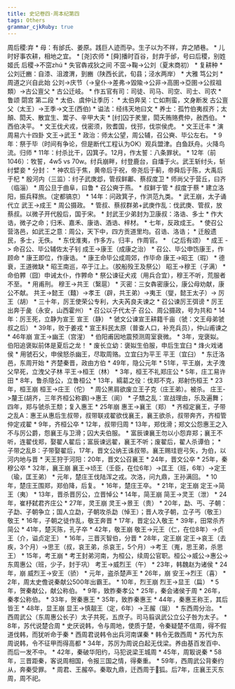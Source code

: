 ```yaml
---
title: 史记卷四·周本纪第四
tags: Others
grammar_cjkRuby: true
---
```


周后稷:弃
    * 母：有邰氏、姜原。践巨人迹而孕。生子以为不祥，弃之陋巷。
    * 儿时好事农耕，相地之宜。
    * [尧]农师
    * [舜]播时百谷，封弃于邰，号曰后稷，别姓姬氏
后稷->不窋zhú
    * 失官犇戎狄之间
不窋->鞠->公刘（夏末商初）
    * 复耕种
    * 公刘迁豳：自漆、沮渡渭，到豳（陕西长武，旬县；泾水两岸）
    * 大雅 笃公刘
    * 周道之兴自此始
公刘->庆节（->皇仆->差弗->毀隃->公非->高圉->亞圉->公叔祖類）->古公亶父
    * 古公迁岐。
    * 作五官有司：司徒、司马、司空、司士、司农
    * 鲁颂 閟宫 第二段
    * 太伯、虞仲让季历：
        * 太伯奔吴：亡如荆蛮，文身断发
古公亶父（太王）->王季->文王(西伯)
    * 谥法：经纬天地曰文
    * 养士：孤竹伯夷叔齐；太顛、閎夭、散宜生、鬻子、辛甲大夫
    * [纣]囚于羑里，閎夭贿赂费仲，赦西伯。
    * 西伯决平。
    * 文王伐犬戎，伐密须，败耆国，伐邘，伐崇侯虎。
    * 文王迁丰
    * 演周易六十四卦
文王->武王
    * 政治：师太公望，周公辅，召公奭、毕公左右。
    * 9年：祭于毕（时间有争论，但是断代工程认为OK）观兵盟津。白鱼跃舟。火降鸟流。归师
    * 11年：纣杀比干，囚箕子。12月，作太誓：八条罪状。
    * 12年（前1046）：牧誓，4w5 vs 70w。纣兵崩畔，纣登鹿台，自燔于火。武王斩纣头，斩纣嬖妾
    * 分封：
        * 神农后于焦，黄帝后于祝，帝尧后于蓟，帝舜后于陈，大禹后于杞
        * 殷河内（三监）：纣子武庚邶，管叔鲜鄘、蔡叔度卫
        * 师尚父于营丘，曰齐（临淄）
        * 周公旦于曲阜，曰鲁
        * 召公奭于燕。
        * 叔鲜于管
        * 叔度于蔡
    * 建立洛阳，振兵释旅。（定都镐京）
    * 14年：问政箕子，作洪范九类。
    * 武王崩，太子诵代立
武王->成王
    * 周公摄政。
    * 管叔、蔡叔群弟+武庚作乱：伐武庚、管叔，放蔡叔。以微子开代殷后，国于宋。
    * 封武王少弟封为卫康叔：洛诰、多士
    * 作大诰，微子之命；归禾、嘉禾、康诰、酒诰、梓材。
    * 七年，反政成王。
    * 使召公营洛邑，如武王之意：周公，天下中，四方贡道里均。召诰、洛诰；
    * 迁殷遗民，多士，无佚。
    * 东伐淮夷，作多方。归丰，作周官。
    * （之后有颂）
    * 成王 -> 命召公、毕公辅佐太子钊
成王->康王（成康之治）
    * 召公、毕公申饬康王，作顾命
    * 康王即位，作康诰。
    * 康王命毕公成周郊，作毕命
康王->昭王（瑕）
    * 德衰，王道微缺
    * 昭王南巡，卒于江上。（胶船殁王及祭公）
昭王->穆王（子满）
    * 命伯臩（囧）申诫太仆，作臩命
    * 祭公谏征犬戎（用兵合宜），穆王不听，荒服者不至。
    * 用甫刑。
穆王->共王（繄扈）
    * 灭密：三女犇密康公，康公母劝献，康公不献。
共王->懿王（囏）->孝王（辟，共王弟）->夷王（燮，懿王太子）-> 厉王（胡）
    * 三十年，厉王使荣公专利，大夫芮良夫谏之
    * 召公谏厉王弭谤
    * 厉王出奔于彘（永安，山西霍州）
    * 召公以子代太子
召公、周公摄政，号为共和
    * 14年：厉王死，立静为宣王
宣王（静）
    * 虢文公谏宣王耕籍千亩（虢：文王母弟虢叔之后）
    * 39年，败于姜戎
    * 宣王料民太原（普查人口，补充兵员），仲山甫谏之
    * 46年崩
宣王->幽王（宫湦）
    * 伯阳甫因地震预测周室衰微。
    * 3年，宠褒姒。伯阳追褒姒前体是夏后之龙！
    * 废长立幼：褒姒生伯服，申后生宜臼
    * 烽火戏诸侯
    * 用虢石父，申侯怒杀幽王，尽取周赂。立宜臼为平王
平王（宜臼）
    * 东迁洛邑，东周开始
    * 齐楚秦晋，政由方伯
    * 49年，隐公元年
    * 51年，平王崩，太子洩父早死，立洩父子林
平王->桓王（林）
    * 3年，桓王不礼郑庄公
    * 5年，庄工易许田
    * 8年，鲁杀隐公，立鲁桓公
    * 13年，繻葛之役：伐郑不克，郑射伤桓王
    * 23年，桓王崩
桓王->庄王（佗）
    * 周公黑肩欲废立王子克（庄王弟）。被杀。
庄王->釐王(胡齐，三年齐桓公称霸)->惠王（阆）
    * 子穨之乱：宣战理由，乐及遍舞；四年，郑与虢杀王颓；复入惠王
    * 25年崩
惠王->襄王（郑）
    * 齐桓定襄王，子带之乱A：惠王从惠后生叔带，叔带联戎翟欲伐襄王，襄王欲杀，叔带奔齐，齐桓管仲定戎翟
    * 9年，齐桓公卒
    * 12年，叔带归周
    * 13年，郑伐滑；郑文公怨惠王之入不与厉公爵，怨襄王与卫滑；囚大夫伯服。
    * 富辰谏襄王勿以小怨弃郑；襄王不听，连翟伐郑，娶翟人翟后；富辰谏远翟，襄王不听；废翟后，翟人杀谭伯；
    * 子带之乱B：子带娶翟后，17年，晋文公纳王诛叔带。襄王赐珪鬯弓矢，为伯，以河内地与晋
    * 天王狩于河阳：20年，晋文公召襄王
    * 24年，晋文公卒
    * 25年，秦穆公卒
    * 32年，襄王崩
襄王->顷王（壬臣，在位6年）->匡王（班，6年）->定王（瑜，匡王弟）
    * 元年，楚庄王伐陆浑之戎。次洛，问九鼎，王孙满回。
    * 10年，楚庄王围郑，郑伯降，后复。
    * 16年，楚庄王卒。
    * 21年，定王崩
定王->简王（夷）
    * 13年，晋杀晋厉公，立晋悼公
    * 14年，简王崩
简王->灵王（泄）
    * 24年，崔杼弑君齐庄公
    * 27年，灵王崩
灵王->景王（贵）
    * 20年，勐、丐、子朝：子勐、子朝争立；国人立勐，子朝攻杀勐（悼王）；晋人攻子朝，立子丐（敬王）
敬王
    * 16年，子朝之徒作乱，敬王奔晋
    * 17年，晋定公入敬王
    * 39年，田常杀齐简公
    * 41年，楚灭陈，孔子卒
    * 42年，敬王崩
敬王->元王（仁，在位8年）->贞王（介，谥贞定王）
    * 16年，三晋灭智伯，分晋
    * 28年，定王崩
定王->哀王（去疾，3个月）->思王（叔，哀王弟，杀哀王，5个月）->考王（嵬，思王弟，杀思王）
    * 15年，考王崩
    * 考王封弟河南，为桓公，续周公官职。桓公->威公->惠公->东周惠公（班，少子，封于巩）
考王->威烈王（午）
    * 23年，韩魏赵为诸侯
    * 24年，崩
威烈王->安王（骄）
    * 元年，盗杀楚声王
    * 26年，崩
安王->烈王（喜）
    * 2年，周太史儋说秦献公500年出霸王。
    * 10年，烈王崩
烈王->显王（扁）
    * 5年，贺秦献公，献公称伯。
    * 9年，致胙秦孝公
    * 25年，秦会诸侯于周
    * 26年，秦孝公称伯。
    * 33年，贺秦惠王
    * 35年，致胙秦惠王
    * 44年，秦惠王称王，其后皆王
    * 48年，显王崩
显王->慎靓王（定，6年）->王赧（𤥻）
    * 东西周分治。
    * 西周武公（东周惠公长子）太子共死，五庶子。司马翦讽武公立公子咎为太子。
    * 8年，苏代说楚合周
    * 史厌说韩，令与周地，使质于楚，令秦疑楚不信周，得不假道伐韩，而犹听命于秦
    * 西周君说韩令出兵河南谋秦
    * 韩令无救西周
    * 苏代为东周说韩，令不征甲而得高都
    * 34年，苏厉为周说白起无伐梁。养由基百发百中、而后一发不中。
    * 42年，秦破华阳约，马犯说梁王城周
    * 45年，周冣说秦
    * 58年，三晋距秦，客说周相国，令报三国之情，得秦重。
    * 59年，西周武公背秦约从，奔秦受罪。
    * 周君、王赧卒。秦取九鼎，迁西周于𢠸狐。后7年，庄襄王灭东周，周不祀。
